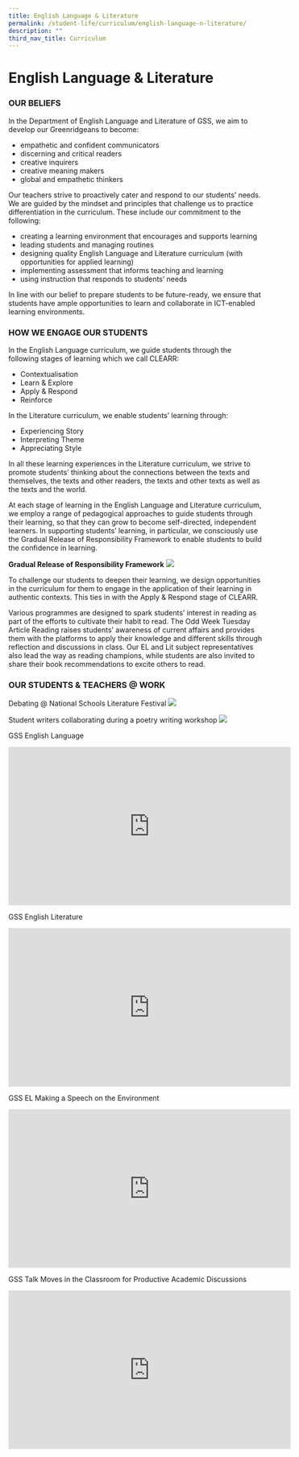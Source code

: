 ```yaml
---
title: English Language & Literature
permalink: /student-life/curriculum/english-language-n-literature/
description: ""
third_nav_title: Curriculum
---
```

# **English Language &amp; Literature**

### OUR BELIEFS

In the Department of English Language and Literature of GSS, we aim to develop our Greenridgeans to become:

*   empathetic and confident communicators
*   discerning and critical readers
*   creative inquirers
*   creative meaning makers
*   global and empathetic thinkers

Our teachers strive to proactively cater and respond to our students’ needs. We are guided by the mindset and principles that challenge us to practice differentiation in the curriculum. These include our commitment to the following:

*   creating a learning environment that encourages and supports learning
*   leading students and managing routines
*   designing quality English Language and Literature curriculum (with opportunities for applied learning)
*   implementing assessment that informs teaching and learning
*   using instruction that responds to students’ needs

In line with our belief to prepare students to be future-ready, we ensure that students have ample opportunities to learn and collaborate in ICT-enabled learning environments.

### HOW WE ENGAGE OUR STUDENTS

In the English Language curriculum, we guide students through the following stages of learning which we call CLEARR:

*   Contextualisation
*   Learn &amp; Explore
*   Apply &amp; Respond 
*   Reinforce

In the Literature curriculum, we enable students’ learning through:

*   Experiencing Story  
*   Interpreting Theme   
*   Appreciating Style

In all these learning experiences in the Literature curriculum, we strive to promote students’ thinking about the connections between the texts and themselves, the texts and other readers, the texts and other texts as well as the texts and the world.&nbsp;

At each stage of learning in the English Language and Literature curriculum, we employ a range of pedagogical approaches to guide students through their learning, so that they can grow to become self-directed, independent learners. In supporting students’ learning, in particular, we consciously use the Gradual Release of Responsibility Framework to enable students to build the confidence in learning.

**Gradual Release of Responsibility Framework**
![](/images/EL5.png)

To challenge our students to deepen their learning, we design opportunities in the curriculum for them to engage in the application of their learning in authentic contexts. This ties in with the Apply &amp; Respond stage of CLEARR.

Various programmes are designed to spark students’ interest in reading as part of the efforts to cultivate their habit to read. The Odd Week Tuesday Article Reading raises students’ awareness of current affairs and provides them with the platforms to apply their knowledge and different skills through reflection and discussions in class. Our EL and Lit subject representatives also lead the way as reading champions, while students are also invited to share their book recommendations to excite others to read.

### OUR STUDENTS &amp; TEACHERS @ WORK

Debating @ National Schools Literature Festival
![](/images/EL6.jpg)

Student writers collaborating during a poetry writing workshop
![](/images/EL1-1.jpg)

GSS English Language
<iframe width="560" height="315" src="https://www.youtube.com/embed/vFmxgaYby_Y?start=3" title="YouTube video player" frameborder="0" allow="accelerometer; autoplay; clipboard-write; encrypted-media; gyroscope; picture-in-picture" allowfullscreen=""></iframe>


GSS English Literature
<iframe width="560" height="315" src="https://www.youtube.com/embed/WuWCbIjpYVY?start=3" title="YouTube video player" frameborder="0" allow="accelerometer; autoplay; clipboard-write; encrypted-media; gyroscope; picture-in-picture" allowfullscreen=""></iframe>

GSS EL Making a Speech on the Environment
<iframe width="560" height="315" src="https://www.youtube.com/embed/-zZojsATB-A?start=4" title="YouTube video player" frameborder="0" allow="accelerometer; autoplay; clipboard-write; encrypted-media; gyroscope; picture-in-picture" allowfullscreen=""></iframe>

GSS Talk Moves in the Classroom for Productive Academic Discussions
<iframe width="560" height="315" src="https://www.youtube.com/embed/AHvWGebSNpo?start=156" title="YouTube video player" frameborder="0" allow="accelerometer; autoplay; clipboard-write; encrypted-media; gyroscope; picture-in-picture" allowfullscreen=""></iframe>